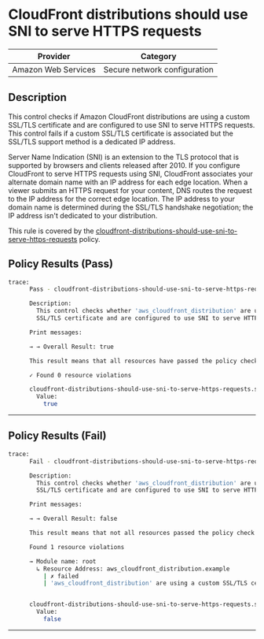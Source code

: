 # CloudFront distributions should use SNI to serve HTTPS requests

| Provider            | Category                     |
|---------------------|------------------------------|
| Amazon Web Services | Secure network configuration |

## Description

This control checks if Amazon CloudFront distributions are using a custom SSL/TLS certificate and are configured to use SNI to serve HTTPS requests. This control fails if a custom SSL/TLS certificate is associated but the SSL/TLS support method is a dedicated IP address.

Server Name Indication (SNI) is an extension to the TLS protocol that is supported by browsers and clients released after 2010. If you configure CloudFront to serve HTTPS requests using SNI, CloudFront associates your alternate domain name with an IP address for each edge location. When a viewer submits an HTTPS request for your content, DNS routes the request to the IP address for the correct edge location. The IP address to your domain name is determined during the SSL/TLS handshake negotiation; the IP address isn't dedicated to your distribution.

This rule is covered by the [cloudfront-distributions-should-use-sni-to-serve-https-requests](https://github.com/hashicorp/policy-library-NIST-Policy-Set-for-AWS-Terraform/blob/main/policies/cloudfront/cloudfront-distributions-should-use-sni-to-serve-https-requests.sentinel) policy.

## Policy Results (Pass)
```bash
trace:
      Pass - cloudfront-distributions-should-use-sni-to-serve-https-requests.sentinel

      Description:
        This control checks whether 'aws_cloudfront_distribution' are using a custom
        SSL/TLS certificate and are configured to use SNI to serve HTTPS requests.

      Print messages:

      → → Overall Result: true

      This result means that all resources have passed the policy check for the policy cloudfront-distributions-should-use-sni-to-serve-https-requests.

      ✓ Found 0 resource violations

      cloudfront-distributions-should-use-sni-to-serve-https-requests.sentinel:49:1 - Rule "main"
        Value:
          true
```

---

## Policy Results (Fail)
```bash
trace:
      Fail - cloudfront-distributions-should-use-sni-to-serve-https-requests.sentinel

      Description:
        This control checks whether 'aws_cloudfront_distribution' are using a custom
        SSL/TLS certificate and are configured to use SNI to serve HTTPS requests.

      Print messages:

      → → Overall Result: false

      This result means that not all resources passed the policy check and the protected behavior is not allowed for the policy cloudfront-distributions-should-use-sni-to-serve-https-requests.

      Found 1 resource violations

      → Module name: root
        ↳ Resource Address: aws_cloudfront_distribution.example
          | ✗ failed
          | 'aws_cloudfront_distribution' are using a custom SSL/TLS certificate and are configured to use SNI to serve HTTPS requests. Refer to https://docs.aws.amazon.com/securityhub/latest/userguide/cloudfront-controls.html#cloudfront-8 for more details.


      cloudfront-distributions-should-use-sni-to-serve-https-requests.sentinel:49:1 - Rule "main"
        Value:
          false
```

---